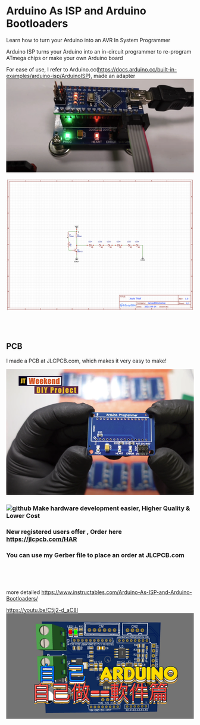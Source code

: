 # Arduino As ISP and Arduino Bootloaders

Learn how to turn your Arduino into an AVR In System Programmer

Arduino ISP turns your Arduino into an in-circuit programmer to re-program ATmega chips or make your own Arduino board

For ease of use, I refer to Arduino.cc(https://docs.arduino.cc/built-in-examples/arduino-isp/ArduinoISP), made an adapter
![github](https://github.com/James-workshop/ArduinoISP/blob/main/%E8%9E%A2%E5%B9%95%E6%88%AA%E5%9C%96%202022-06-22%2002.59.17.png)

![github](https://github.com/James-workshop/Joule-Thief/blob/main/2021-10-29%2001.50.52.png "Schematic")
<BR><BR><BR><BR>
## PCB
I made a PCB at JLCPCB.com, which makes it very easy to make!

![github](https://github.com/James-workshop/ArduinoISP/blob/main/%E8%9E%A2%E5%B9%95%E6%88%AA%E5%9C%96%202022-06-22%2003.30.04.png) 

### ![github](https://jlcpcb.com/client/svg/nv_logo.svg "JLCPCB") Make hardware development easier, Higher Quality & Lower Cost
### New registered users offer , **Order here https://jlcpcb.com/HAR**
### You can use my Gerber file to place an order at JLCPCB.com
<BR><BR><BR>

more detailed 
https://www.instructables.com/Arduino-As-ISP-and-Arduino-Bootloaders/

  <a href="https://youtu.be/C5j2-d_aC8I">https://youtu.be/C5j2-d_aC8I</a>
    ![github](https://github.com/James-workshop/ArduinoISP/blob/main/Cover%20Photo%202.jpg "Youtube Cover Photo")

